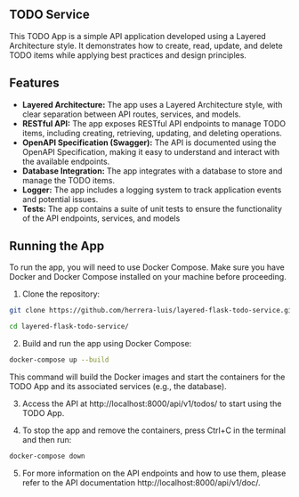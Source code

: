 ## TODO Service

This TODO App is a simple API application developed using a Layered Architecture style. It demonstrates how to create, read, update, and delete TODO items while applying best practices and design principles.

## Features

* **Layered Architecture:** The app uses a Layered Architecture style, with clear separation between API routes, services, and models.
* **RESTful API:** The app exposes RESTful API endpoints to manage TODO items, including creating, retrieving, updating, and deleting operations.
* **OpenAPI Specification (Swagger):** The API is documented using the OpenAPI Specification, making it easy to understand and interact with the available endpoints.
* **Database Integration:** The app integrates with a database to store and manage the TODO items.
* **Logger:** The app includes a logging system to track application events and potential issues.
* **Tests:** The app contains a suite of unit tests to ensure the functionality of the API endpoints, services, and models

## Running the App

To run the app, you will need to use Docker Compose. Make sure you have Docker and Docker Compose installed on your machine before proceeding.

1. Clone the repository:

```bash
git clone https://github.com/herrera-luis/layered-flask-todo-service.git

cd layered-flask-todo-service/
```

2. Build and run the app using Docker Compose:

```bash
docker-compose up --build
```
This command will build the Docker images and start the containers for the TODO App and its associated services (e.g., the database).

3. Access the API at http://localhost:8000/api/v1/todos/ to start using the TODO App.

4. To stop the app and remove the containers, press Ctrl+C in the terminal and then run:

```bash
docker-compose down
```

5. For more information on the API endpoints and how to use them, please refer to the API documentation http://localhost:8000/api/v1/doc/.